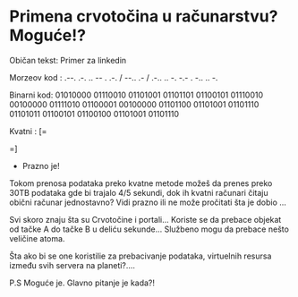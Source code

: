 # Primena crvotočina u računarstvu? Moguće!?

Običan tekst:
Primer za linkedin

Morzeov kod :
.--. .-. .. -- . .-. / --.. .- / .-.. .. -. -.- . -.. .. -.

Binarni kod:
01010000 01110010 01101001 01101101 01100101 01110010 00100000 01111010 01100001 00100000 01101100 01101001 01101110 01101011 01100101 01100100 01101001 01101110

Kvatni :
[=

=]

- Prazno je!

Tokom prenosa podataka preko kvatne metode možeš da prenes preko 30TB podataka gde bi trajalo 4/5 sekundi, dok ih kvatni računari čitaju obični računar jednostavno? Vidi prazno ili ne može pročitati šta je dobio ...

Svi skoro znaju šta su Crvotočine i portali...
Koriste se da prebace objekat od tačke A do tačke B u deliću sekunde...
Službeno mogu da prebace nešto veličine atoma.

Šta ako bi se one koristilie za prebacivanje podataka, virtuelnih resursa između svih servera na planeti?....

P.S Moguće je. Glavno pitanje je kada?!
